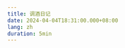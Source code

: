 ```yaml
---
title: 调酒日记
date: 2024-04-04T18:31:00.000+08:00
lang: zh
duration: 5min
---
```


<Title />

> 争取成为业余调酒师。

## 第一种

> 雪碧 + 朗姆酒 + 柠檬 + 果冻 + 养乐多

> [!NOTE]
> 先准备一些**冰块**，然后放入切好的**柠檬片**，接着加入**果冻**，*30ml* 的 **朗姆酒**，*一罐* **雪碧**中调，最后用**养乐多**封顶。


